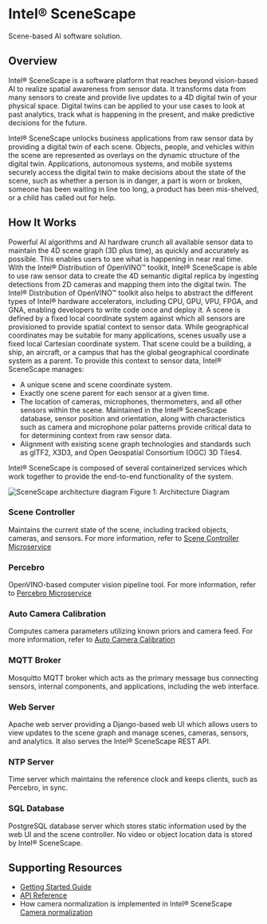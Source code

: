 # Intel® SceneScape
Scene-based AI software solution.

## Overview

Intel® SceneScape is a software platform that reaches beyond vision-based AI to realize spatial awareness from sensor data. It transforms data from many sensors to create and provide live updates to a 4D digital twin of your physical space. Digital twins can be applied to your use cases to look at past analytics, track what is happening in the present, and make predictive decisions for the future.

Intel® SceneScape unlocks business applications from raw sensor data by providing a digital twin of each scene. Objects, people, and vehicles within the scene are represented as overlays on the dynamic structure of the digital twin. Applications, autonomous systems, and mobile systems securely access the digital twin to make decisions about the state of the scene, such as whether a person is in danger, a part is worn or broken, someone has been waiting in line too long, a product has been mis-shelved, or a child has called out for help.

## How It Works

Powerful AI algorithms and AI hardware crunch all available sensor data to maintain the 4D scene graph (3D plus time), as quickly and accurately as possible. This enables users to see what is happening in near real time.
With the Intel® Distribution of OpenVINO™ toolkit, Intel® SceneScape is able to use raw sensor data to create the 4D semantic digital replica by ingesting detections from 2D cameras and mapping them into the digital twin. The Intel® Distribution of OpenVINO™ toolkit also helps to abstract the different types of Intel® hardware accelerators, including CPU, GPU, VPU, FPGA, and GNA, enabling developers to write code once and deploy it.
A scene is defined by a fixed local coordinate system against which all sensors are provisioned to provide spatial context to sensor data. While geographical coordinates may be suitable for many applications, scenes usually use a fixed local Cartesian coordinate system. That scene could be a building, a ship, an aircraft, or a campus that has the global geographical coordinate system as a parent. To provide this context to sensor data, Intel® SceneScape manages:
-   A unique scene and scene coordinate system.
-   Exactly one scene parent for each sensor at a given time.
-   The location of cameras, microphones, thermometers, and all other sensors within the scene. Maintained in the
Intel® SceneScape database, sensor position and orientation, along with characteristics such as camera and microphone
polar patterns provide critical data to for determining context from raw sensor data.
-   Alignment with existing scene graph technologies and standards such as glTF2, X3D3, and Open Geospatial Consortium (OGC) 3D Tiles4.

Intel® SceneScape is composed of several containerized services which work together to provide the end-to-end functionality of the system.

![SceneScape architecture diagram](images/architecture.png)
Figure 1: Architecture Diagram

### Scene Controller

Maintains the current state of the scene, including tracked objects, cameras, and sensors. For more information, refer to [Scene Controller Microservice](/controller/README.md)

### Percebro

OpenVINO-based computer vision pipeline tool. For more information, refer to [Percebro Microservice](/percebro/README.md)

### Auto Camera Calibration

Computes camera parameters utilizing known priors and camera feed. For more information, refer to [Auto Camera Calibration](/autocalibration/README.md)

### MQTT Broker

Mosquitto MQTT broker which acts as the primary message bus connecting sensors, internal components, and applications, including the web interface.

### Web Server

Apache web server providing a Django-based web UI which allows users to view updates to the scene graph and manage scenes, cameras, sensors, and analytics. It also serves the Intel® SceneScape REST API.

### NTP Server

Time server which maintains the reference clock and keeps clients, such as Percebro, in sync.

### SQL Database

PostgreSQL database server which stores static information used by the web UI and the scene controller. No video or object location data is stored by Intel® SceneScape.

## Supporting Resources

-   [Getting Started Guide](Getting-Started-Guide.md)
-   [API Reference](api-reference.md)
-   How camera normalization is implemented in Intel® SceneScape [Camera normalization](convert-object-detections-to-normalized-image-space.md)
